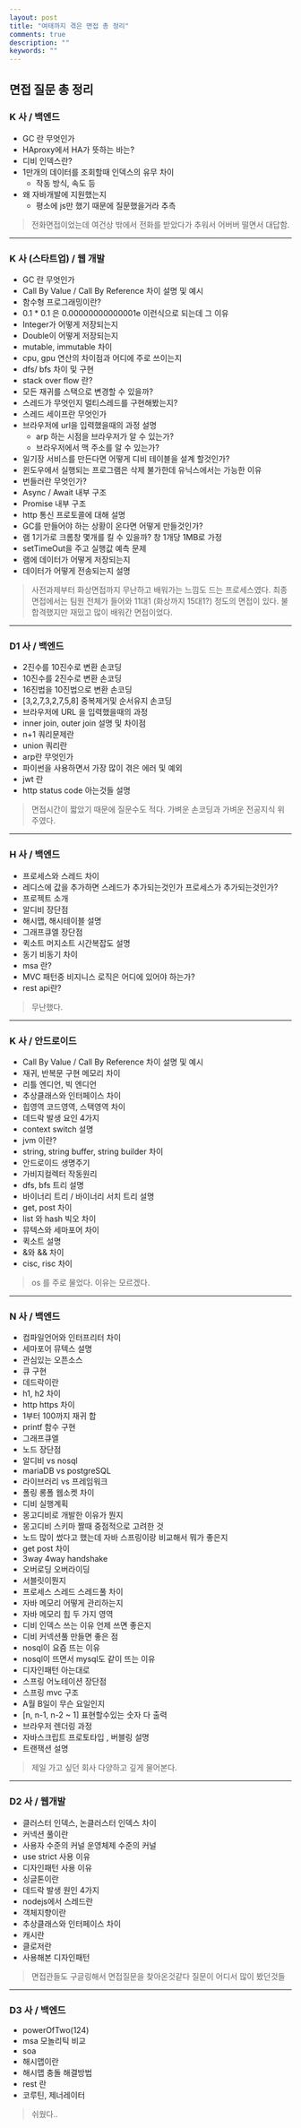 ```yaml
---
layout: post
title: "여태까지 겪은 면접 총 정리"
comments: true
description: ""
keywords: ""
---
```



## 면접 질문 총 정리


### K 사 / 백엔드
  - GC 란 무엇인가
  - HAproxy에서 HA가 뜻하는 바는?
  - 디비 인덱스란?
  - 1만개의 데이터를 조회할때 인덱스의 유무 차이
    - 작동 방식, 속도 등
  - 왜 자바개발에 지원했는지
    - 평소에 js만 했기 때문에 질문했을거라 추측

> 전화면접이었는데 여건상 밖에서 전화를 받았다가 추워서 어버버 떨면서 대답함.

---
### K 사 (스타트업) / 웹 개발
  - GC 란 무엇인가
  - Call By Value / Call By Reference 차이 설명 및 예시
  - 함수형 프로그래밍이란?
  - 0.1 * 0.1 은 0.00000000000001e 이런식으로 되는데 그 이유
  - Integer가 어떻게 저장되는지
  - Double이 어떻게 저장되는지
  - mutable, immutable 차이
  - cpu, gpu 연산의 차이점과 어디에 주로 쓰이는지
  - dfs/ bfs 차이 및 구현
  - stack over flow 란?
  - 모든 재귀를 스택으로 변경할 수 있을까?
  - 스레드가 무엇인지 멀티스레드를 구현해봤는지?
  - 스레드 세이프란 무엇인가
  - 브라우저에 url을 입력했을때의 과정 설명
    - arp 하는 시점을 브라우저가 알 수 있는가?
    - 브라우저에서 맥 주소를 알 수 있는가?
  - 일기장 서비스를 만든다면 어떻게 디비 테이블을 설계 할것인가?
  - 윈도우에서 실행되는 프로그램은 삭제 불가한데 유닉스에서는 가능한 이유
  - 번들러란 무엇인가?
  - Async / Await 내부 구조
  - Promise 내부 구조
  - http 통신 프로토콜에 대해 설명
  - GC를 만들어야 하는 상황이 온다면 어떻게 만들것인가?
  - 램 1기가로 크롬창 몇개를 킬 수 있을까? 창 1개당 1MB로 가정
  - setTimeOut을 주고 실행값 예측 문제
  - 램에 데이터가 어떻게 저장되는지
  - 데이터가 어떻게 전송되는지 설명

> 사전과제부터 화상면접까지 무난하고 배워가는 느낌도 드는 프로세스였다.
최종면접에서는 팀원 전체가 들어와 11대1 (화상까지 15대1?) 정도의 면접이 있다.
불합격했지만 재밌고 많이 배워간 면접이었다.

---

### D1 사 / 백엔드
  - 2진수를 10진수로 변환 손코딩
  - 10진수를 2진수로 변환 손코딩
  - 16진법을 10진법으로 변환 손코딩
  - [3,2,7,3,2,7,5,8] 중복제거및 순서유지 손코딩
  - 브라우저에 URL 을 입력했을때의 과정
  - inner join, outer join 설명 및 차이점
  - n+1 쿼리문제란
  - union 쿼리란
  - arp란 무엇인가
  - 파이썬을 사용하면서 가장 많이 겪은 에러 및 예외
  - jwt 란
  - http status code 아는것들 설명

> 면접시간이 짧았기 때문에 질문수도 적다. 가벼운 손코딩과 가벼운 전공지식 위주였다.

---

### H 사 / 백엔드
  - 프로세스와 스레드 차이
  - 레디스에 값을 추가하면 스레드가 추가되는것인가 프로세스가 추가되는것인가?
  - 프로젝트 소개
  - 알디비 장단점
  - 해시맵, 해시테이블 설명
  - 그래프큐엘 장단점
  - 퀵소트 머지소트 시간복잡도 설명
  - 동기 비동기 차이
  - msa 란?
  - MVC 패턴중 비지니스 로직은 어디에 있어야 하는가?
  - rest api란?

> 무난했다.

---

### K 사 / 안드로이드
  - Call By Value / Call By Reference 차이 설명 및 예시
  - 재귀, 반복문 구현 메모리 차이
  - 리틀 엔디언, 빅 엔디언
  - 추상클래스와 인터페이스 차이
  - 힙영역 코드영역, 스택영역 차이
  - 데드락 발생 요인 4가지
  - context switch 설명
  - jvm 이란?
  - string, string buffer, string builder 차이
  - 안드로이드 생명주기
  - 가비지컬렉터 작동원리
  - dfs, bfs 트리 설명
  - 바이너리 트리 / 바이너리 서치 트리 설명
  - get, post 차이
  - list 와 hash 빅오 차이
  - 뮤텍스와 세마포어 차이
  - 퀵소트 설명
  - &와 && 차이
  - cisc, risc 차이

> os 를 주로 물었다. 이유는 모르겠다.

---


### N 사 / 백엔드
  - 컴파일언어와 인터프리터 차이
  - 세마포어 뮤텍스 설명
  - 관심있는 오픈소스
  - 큐 구현
  - 데드락이란
  - h1, h2 차이
  - http https 차이
  - 1부터 100까지 재귀 합
  - printf 함수 구현
  - 그래프큐엘
  - 노드 장단점
  - 알디비 vs nosql
  - mariaDB vs postgreSQL
  - 라이브러리 vs 프레임워크
  - 폴링 롱폴 웹소켓 차이
  - 디비 실행계획
  - 몽고디비로 개발한 이유가 뭔지
  - 몽고디비 스키마 짤때 중점적으로 고려한 것
  - 노드 많이 썼다고 했는데 자바 스프링이랑 비교해서 뭐가 좋은지
  - get post 차이
  - 3way 4way handshake
  - 오버로딩 오버라이딩
  - 서블릿이뭔지
  - 프로세스 스레드 스레드풀 차이
  - 자바 메모리 어떻게 관리하는지
  - 자바 메모리 힙 두 가지 영역
  - 디비 인덱스 쓰는 이유 언제 쓰면 좋은지
  - 디비 커넥션풀 만들면 좋은 점
  - nosql이 요즘 뜨는 이유
  - nosql이 뜨면서 mysql도 같이 뜨는 이유
  - 디자인패턴 아는대로
  - 스프링 어노테이션 장단점
  - 스프링 mvc 구조
  - A월 B일이 무슨 요일인지
  - [n, n-1, n-2 ~ 1] 표현할수있는 숫자 다 출력
  - 브라우저 렌더링 과정
  - 자바스크립트 프로토타입 , 버블링 설명
  - 트랜잭션 설명

> 제일 가고 싶던 회사 다양하고 깊게 물어본다.

---

### D2 사 / 웹개발
  - 클러스터 인덱스, 논클러스터 인덱스 차이
  - 커넥션 풀이란
  - 사용자 수준의 커널 운영체제 수준의 커널
  - use strict 사용 이유
  - 디자인패턴 사용 이유
  - 싱글톤이란
  - 데드락 발생 원인 4가지
  - nodejs에서 스레드란
  - 객체지향이란
  - 추상클래스와 인터페이스 차이
  - 캐시란
  - 클로저란
  - 사용해본 디자인패턴

> 면접관들도 구글링해서 면접질문을 찾아온것같다 질문이 어디서 많이 봤던것들

---

### D3 사 / 백엔드
  - powerOfTwo(124)
  - msa 모놀리틱 비교
  - soa
  - 해시맵이란
  - 해시맵 충돌 해결방법
  - rest 란
  - 코루틴, 제너레이터

> 쉬웠다..
